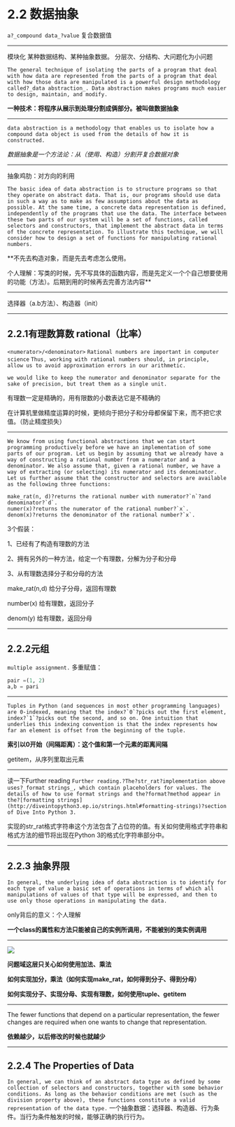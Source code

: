 # 2.2 数据抽象
`a?_compound data_?value`
复合数据值

---
模块化
某种数据结构、某种抽象数据。
分层次、分结构、大问题化为小问题

`The general technique of isolating the parts of a program that deal with how data are represented from the parts of a program that deal with how those data are manipulated is a powerful design methodology called?_data abstraction_. Data abstraction makes programs much easier to design, maintain, and modify.`

**一种技术：将程序从展示到处理分割成俩部分。被叫做数据抽象**

---

`data abstraction is a methodology that enables us to isolate how a compound data object is used from the details of how it is constructed.`

*数据抽象是一个方法论：从（使用、构造）分割开复合数据对象*

---

抽象鸡肋：对方向的利用

```The basic idea of data abstraction is to structure programs so that they operate on abstract data. That is, our programs should use data in such a way as to make as few assumptions about the data as possible. At the same time, a concrete data representation is defined, independently of the programs that use the data. The interface between these two parts of our system will be a set of functions, called selectors and constructors, that implement the abstract data in terms of the concrete representation. To illustrate this technique, we will consider how to design a set of functions for manipulating rational numbers.```

**不先去构造对象，而是先去考虑怎么使用。

个人理解：写类的时候，先不写具体的函数内容，而是先定义一个个自己想要使用的功能（方法）。后期到用的时候再去完善方法内容**

---

选择器（a.b方法）、构造器（init）

---

## 2.2.1有理数算数 rational（比率）
`<numerator>/<denominator>`
`Rational numbers are important in computer science`
`Thus, working with rational numbers should, in principle, allow us to avoid approximation errors in our arithmetic.`

```we would like to keep the numerator and denominator separate for the sake of precision, but treat them as a single unit.```

有理数一定是精确的，用有限数的小数表达它是不精确的

在计算机里做精度运算的时候，更倾向于把分子和分母都保留下来，而不把它求值。（防止精度损失）

---

```
We know from using functional abstractions that we can start programming productively before we have an implementation of some parts of our program. Let us begin by assuming that we already have a way of constructing a rational number from a numerator and a denominator. We also assume that, given a rational number, we have a way of extracting (or selecting) its numerator and its denominator. Let us further assume that the constructor and selectors are available as the following three functions:

make_rat(n, d)?returns the rational number with numerator?`n`?and denominator?`d`.
numer(x)?returns the numerator of the rational number?`x`.
denom(x)?returns the denominator of the rational number?`x`.
```

3个假装：

1、已经有了构造有理数的方法

2、拥有另外的一种方法，给定一个有理数，分解为分子和分母

3、从有理数选择分子和分母的方法

make_rat(n,d) 给分子分母，返回有理数

number(x) 给有理数，返回分子

denom(y) 给有理数，返回分母

---

## 2.2.2元组
`multiple assignment.`
多重赋值：
``` python
pair =(1, 2)
a,b = pari
```

---

```Tuples in Python (and sequences in most other programming languages) are 0-indexed, meaning that the index?`0`?picks out the first element, index?`1`?picks out the second, and so on. One intuition that underlies this indexing convention is that the index represents how far an element is offset from the beginning of the tuple.```

**索引以0开始（间隔距离）：这个值和第一个元素的距离间隔**

getitem，从序列里取出元素

---

读一下Further reading
`Further reading.?The?str_rat?implementation above uses?_format strings_, which contain placeholders for values. The details of how to use format strings and the?format?method appear in the?[formatting strings](http://diveintopython3.ep.io/strings.html#formatting-strings)?section of Dive Into Python 3.`

实现的str_rat格式字符串这个方法包含了占位符的值。有关如何使用格式字符串和格式方法的细节将出现在Python 3的格式化字符串部分中。

---

## 2.2.3 抽象界限
```In general, the underlying idea of data abstraction is to identify for each type of value a basic set of operations in terms of which all manipulations of values of that type will be expressed, and then to use only those operations in manipulating the data.```

only背后的意义：个人理解

**一个class的属性和方法只能被自己的实例所调用，不能被别的类实例调用**

---

![](https://wizardforcel.gitbooks.io/sicp-in-python/content/img/barriers.png)

**问题域这层只关心如何使用加法、乘法**

**如何实现加分，乘法（如何实现make_rat，如何得到分子、得到分母）**

**如何实现分子、实现分母、实现有理数，如何使用tuple、getitem**

---

The fewer functions that depend on a particular representation, the fewer changes are required when one wants to change that representation.

**依赖越少，以后修改的时候也就越少**

---

## 2.2.4 The Properties of Data
```In general, we can think of an abstract data type as defined by some collection of selectors and constructors, together with some behavior conditions. As long as the behavior conditions are met (such as the division property above), these functions constitute a valid representation of the data type.```
一个抽象数据：选择器、构造器、行为条件。当行为条件触发的时候，能够正确的执行行为。
